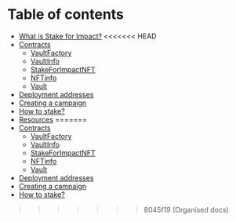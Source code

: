 # Table of contents

* [What is Stake for Impact?](README.md)
<<<<<<< HEAD
* [Contracts](contracts/README.md)
  * [VaultFactory](contracts/vaultfactory.md)
  * [VaultInfo](contracts/vaultinfo.md)
  * [StakeForImpactNFT](contracts/stakeforimpactnft.md)
  * [NFTinfo](contracts/nftinfo.md)
  * [Vault](contracts/vault.md)
* [Deployment addresses](deployment-addresses.md)
* [Creating a campaign](creating-a-campaign.md)
* [How to stake?](how-to-stake.md)
* [Resources](resources.md)
=======
* [Contracts](src/README.md)
  * [VaultFactory](src/contract.VaultFactory.md)
  * [VaultInfo](src/struct.VaultInfo.md)
  * [StakeForImpactNFT](src/contract.StakeForImpactNFT.md)
  * [NFTinfo](src/struct.NFTinfo.md)
  * [Vault](src/contract.Vault.md)
* [Deployment addresses](deployment-addresses.md)
* [Creating a campaign](creating-a-campaign.md)
* [How to stake?](how-to-stake.md)
>>>>>>> 8045f19 (Organised docs)
